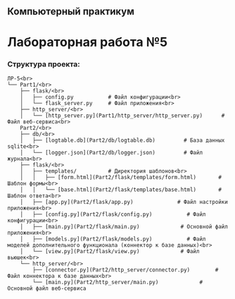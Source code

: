 ## Компьютерный практикум

# Лабораторная работа №5

### Структура проекта:
    ЛР-5<br>
    └── Part1/<br>
        ├── flask/<br>
        │   ├── config.py           # Файл конфигурации<br>
        │	└── flask_server.py     # Файл приложения<br>
        ├── http_server/<br>
        │   └── [http_server.py](Part1/http_server/http_server.py)      # Файл веб-сервиса<br>
        Part2/<br>
        ├── db/<br>
        │   ├── [logtable.db](Part2/db/logtable.db)         # База данных sqlite<br>
        │   └── [logger.json](Part2/db/logger.json)         # Файл журнала<br>
        ├── flask/<br>
        │   ├── templates/          # Директория шаблонов<br>
        │   │   ├── [form.html](Part2/flask/templates/form.html)       # Шаблон формы<br>
        │   │   └── [base.html](Part2/flask/templates/base.html)       # Шаблон ответа<br>
        │   ├── [app.py](Part2/flask/app.py)              # Файл настройки приложения<br>
        │   ├── [config.py](Part2/flask/config.py)           # Файл конфигурации<br>
        │	├── [main.py](Part2/flask/main.py)             # Основной файл приложения<br>
        │	├── [models.py](Part2/flask/models.py)           # Файл моделей дополнительного функционала (коннектор к базе данных)<br>
        │	└── [view.py](Part2/flask/view.py)             # Файл вьюшек<br>
        └── http_server/<br>
            ├── [connector.py](Part2/http_server/connector.py)        # Файл коннектора к базе данных<br>
            └── [main.py](Part2/http_server/main.py)             # Основной файл веб-сервиса
